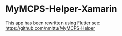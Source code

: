 # MyMCPS-Helper-Xamarin
This app has been rewritten using Flutter see: https://github.com/nmittu/MyMCPS-Helper
